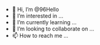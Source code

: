 - 👋 Hi, I’m @96Hello
- 👀 I’m interested in ...
- 🌱 I’m currently learning ...
- 💞️ I’m looking to collaborate on ...
- 📫 How to reach me ...

<!---
96Hello/96Hello is a ✨ special ✨ repository because its `README.md` (this file) appears on your GitHub profile.
You can click the Preview link to take a look at your changes.
--->
